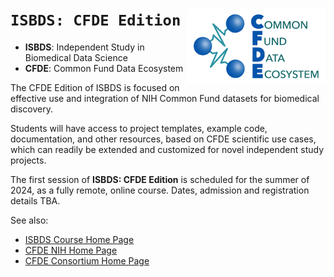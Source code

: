 # `ISBDS: CFDE Edition` <img src="images/cfde_logo.png" height="120" align="right">

 * __ISBDS__: Independent Study in Biomedical Data Science
 * __CFDE__: Common Fund Data Ecosystem

The CFDE Edition of ISBDS is focused on effective use and integration
of NIH Common Fund datasets for biomedical discovery.

Students will have access to project templates, example code, documentation,
and other resources, based on CFDE scientific use cases, which can readily
be extended and customized for novel independent study projects.

The first session of __ISBDS: CFDE Edition__ is scheduled for the summer
of 2024, as a fully remote, online course. Dates, admission and registration
details TBA.

See also:

* [ISBDS Course Home Page](https://datascience.unm.edu/isbdscourse/)
* [CFDE NIH Home Page](https://commonfund.nih.gov/dataecosystem)
* [CFDE Consortium Home Page](https://nih-cfde.org/)
